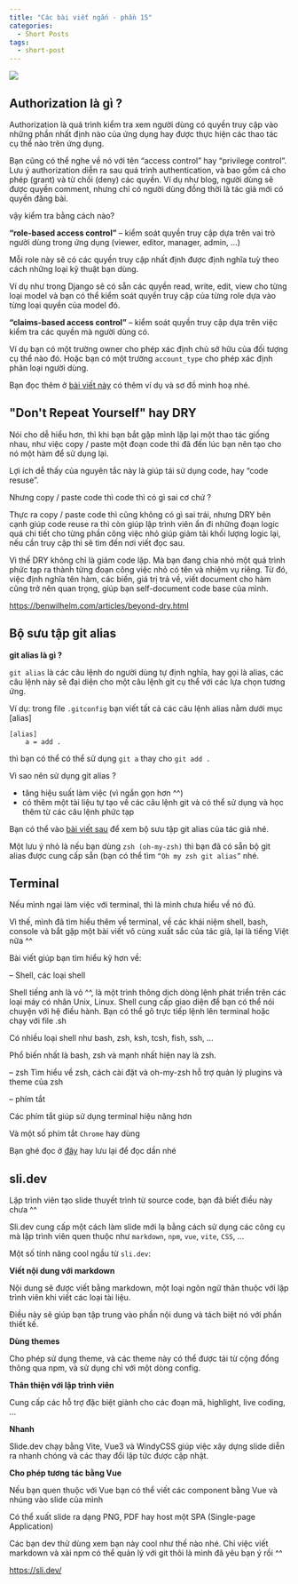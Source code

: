 ```yaml
---
title: "Các bài viết ngắn - phần 15"
categories:
  - Short Posts
tags:
  - short-post
---
```

![](https://i0.wp.com/beautyoncode.com/wp-content/uploads/2022/10/Short-posts-15.png)

## Authorization là gì ?

Authorization là quá trình kiểm tra xem người dùng có quyền truy cập vào những phần nhất định nào của ứng dụng hay được thực hiện các thao tác cụ thể nào trên ứng dụng.

Bạn cũng có thể nghe về nó với tên “access control” hay “privilege control”. Lưu ý authorization diễn ra sau quá trình authentication, và bao gồm cả cho phép (grant) và từ chối (deny) các quyền. Ví dụ như blog, người dùng sẽ được quyền comment, nhưng chỉ có người dùng đồng thời là tác giả mới có quyền đăng bài.

vậy kiểm tra bằng cách nào?

**“role-based access control”** – kiểm soát quyền truy cập dựa trên vai trò người dùng trong ứng dụng (viewer, editor, manager, admin, …)

Mỗi role này sẽ có các quyền truy cập nhất định được định nghĩa tuỳ theo cách những loại kỹ thuật bạn dùng.

Ví dụ như trong Django sẽ có sẵn các quyền read, write, edit, view cho từng loại model và bạn có thể kiểm soát quyền truy cập của từng role dựa vào từng loại quyền của model đó.

**“claims-based access control”** – kiểm soát quyền truy cập dựa trên việc kiểm tra các quyền mà người dùng có.

Ví dụ bạn có một trường owner cho phép xác định chủ sở hữu của đối tượng cụ thể nào đó. Hoặc bạn có một trường `account_type` cho phép xác định phân loại người dùng.

Bạn đọc thêm ở [bài viết này](https://www.freecodecamp.org/news/whats-the-difference-between-authentication-and-authorisation/) có thêm ví dụ và sơ đồ minh hoạ nhé.

## "Don't Repeat Yourself" hay DRY

Nói cho dễ hiểu hơn, thì khi bạn bắt gặp mình lặp lại một thao tác giống nhau, như việc copy / paste một đoạn code thì đã đến lúc bạn nên tạo cho nó một hàm để sử dụng lại.

Lợi ích dễ thấy của nguyên tắc này là giúp tái sử dụng code, hay “code resuse”.

Nhưng copy / paste code thì code thì có gì sai cơ chứ ?

Thực ra copy / paste code thì cũng không có gì sai trái, nhưng DRY bên cạnh giúp code reuse ra thì còn giúp lập trình viên ẩn đi những đoạn logic quá chi tiết cho từng phần công việc nhỏ giúp giảm tải khối lượng logic lại, nếu cần truy cập thì sẽ tìm đến nơi viết đọc sau.

Vì thế DRY không chỉ là giảm code lặp. Mà bạn đang chia nhỏ một quá trình phức tạp ra thành từng đoạn công việc nhỏ có tên và nhiệm vụ riêng. Từ đó, việc định nghĩa tên hàm, các biến, giá trị trả về, viết document cho hàm cũng trở nên quan trọng, giúp bạn self-document code base của mình.

https://benwilhelm.com/articles/beyond-dry.html

## Bộ sưu tập git alias
**git alias là gì ?**

`git alias` là các câu lệnh do người dùng tự định nghĩa, hay gọi là alias, các câu lệnh này sẽ đại diện cho một câu lệnh git cụ thể với các lựa chọn tương ứng.

Ví dụ: trong file `.gitconfig` bạn viết tất cả các câu lệnh alias nằm dưới mục [alias]

```
[alias]
	a = add .
```

thì bạn có thể có thể sử dụng `git a` thay cho `git add .`

Vì sao nên sử dụng git alias ?

- tăng hiệu suất làm việc (vì ngắn gọn hơn ^^)
- có thêm một tài liệu tự tạo về các câu lệnh git và có thể sử dụng và học thêm từ các câu lệnh phức tạp

Bạn có thể vào [bài viết sau](https://dev.to/imjoseangel/what-are-your-git-aliases-43om) để xem bộ sưu tập git alias của tác giả nhé.

Một lưu ý nhỏ là nếu bạn dùng `zsh (oh-my-zsh)` thì bạn đã có sẵn bộ git alias được cung cấp sẵn (bạn có thể tìm `“Oh my zsh git alias”` nhé.

## Terminal

Nếu mình ngại làm việc với terminal, thì là mình chưa hiểu về nó đủ.

Vì thế, mình đã tìm hiểu thêm về terminal, về các khái niệm shell, bash, console và bắt gặp một bài viết vô cùng xuất sắc của tác giả, lại là tiếng Việt nữa ^^

Bài viết giúp bạn tìm hiểu kỹ hơn về:

– Shell, các loại shell

Shell tiếng anh là vỏ ^^, là một trình thông dịch dòng lệnh phát triển trên các loại máy có nhân Unix, Linux. Shell cung cấp giao diện để bạn có thể nói chuyện với hệ điều hành.
Bạn có thể gõ trực tiếp lệnh lên terminal hoặc chạy với file .sh

Có nhiều loại shell như bash, zsh, ksh, tcsh, fish, ssh, …

Phổ biến nhất là bash, zsh và mạnh nhất hiện nay là zsh.

– zsh
Tìm hiểu về zsh, cách cài đặt và oh-my-zsh hỗ trợ quản lý plugins và theme của zsh

– phím tắt

Các phím tắt giúp sử dụng terminal hiệu năng hơn

Và một số phím tắt `Chrome` hay dùng

Bạn ghé đọc ở [đây](https://viblo.asia/p/cai-oh-my-zsh-powerlevel10k-toi-uu-va-su-dung-phim-tat-cho-terminal-ORNZqowM50n ) hay lưu lại để đọc dần nhé

## sli.dev
Lập trình viên tạo slide thuyết trình từ source code, bạn đã biết điều này chưa ^^

Sli.dev cung cấp một cách làm slide mới lạ bằng cách sử dụng các công cụ mà lập trình viên quen thuộc như `markdown`, `npm`, `vue`, `vite`, `CSS`, …

Một số tính năng cool ngầu từ `sli.dev`:

**Viết nội dung với markdown**

Nội dung sẽ được viết bằng markdown, một loại ngôn ngữ thân thuộc với lập trình viên khi viết các loại tài liệu.

Điều này sẽ giúp bạn tập trung vào phần nội dung và tách biệt nó với phần thiết kế.

**Dùng themes**

Cho phép sử dụng theme, và các theme này có thể được tải từ cộng đồng thông qua npm, và sử dụng chỉ với một dòng config.

**Thân thiện với lập trình viên**

Cung cấp các hỗ trợ đặc biệt giành cho các đoạn mã, highlight, live coding, …

**Nhanh**

Slide.dev chạy bằng Vite, Vue3 và WindyCSS giúp việc xây dựng slide diễn ra nhanh chóng và các thay đổi lập tức được cập nhật.

**Cho phép tương tác bằng Vue**

Nếu bạn quen thuộc với Vue bạn có thể viết các component bằng Vue và nhúng vào slide của mình

Có thể xuất slide ra dạng PNG, PDF hay host một SPA (Single-page Application)

Các bạn dev thử dùng xem bạn này cool như thế nào nhé. Chỉ việc viết markdown và xài npm có thể quản lý với git thôi là mình đã yêu bạn ý rồi ^^

https://sli.dev/
